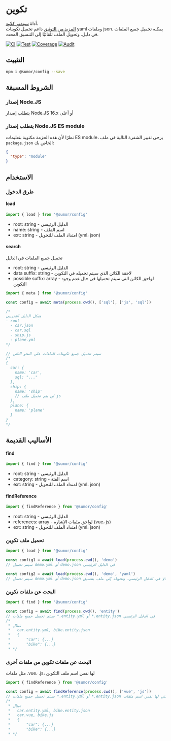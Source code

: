 # تكوين

أداة [سومور كلاود](https://sumor.cloud).  
[المزيد من التوثيق](https://sumor.cloud/config)
داعم تحميل تكوينات yaml وملفات json. يمكنه تحميل جميع الملفات في دليل.
وتحويل الملف تلقائيًا إلى التنسيق المحدد.

[![CI](https://github.com/sumor-cloud/config/actions/workflows/ci.yml/badge.svg)](https://github.com/sumor-cloud/config/actions/workflows/ci.yml)
[![Test](https://github.com/sumor-cloud/config/actions/workflows/ut.yml/badge.svg)](https://github.com/sumor-cloud/config/actions/workflows/ut.yml)
[![Coverage](https://github.com/sumor-cloud/config/actions/workflows/coverage.yml/badge.svg)](https://github.com/sumor-cloud/config/actions/workflows/coverage.yml)
[![Audit](https://github.com/sumor-cloud/config/actions/workflows/audit.yml/badge.svg)](https://github.com/sumor-cloud/config/actions/workflows/audit.yml)

## التثبيت

```bash
npm i @sumor/config --save
```

## الشروط المسبقة

### إصدار Node.JS

يتطلب إصدار Node.JS 16.x أو أعلى

### يتطلب إصدار Node.JS ES module

نظرًا لأن هذه الحزمة مكتوبة بتعليمات ES module،
يرجى تغيير الشفرة التالية في ملف `package.json` الخاص بك:

```json
{
  "type": "module"
}
```

## الاستخدام

### طرق الدخول

#### load

```js
import { load } from '@sumor/config'
```

- root: string - الدليل الرئيسي
- name: string - اسم الملف
- ext: string - امتداد الملف للتحويل (yml، json)

#### search

تحميل جميع الملفات في الدليل

- root: string - الدليل الرئيسي
- data suffix: string - لاحقة الكائن الذي سيتم تحميله في التكوين
- possible suffix: array - لواحق الكائن التي سيتم تحميلها في حال عدم وجود التكوين

```js
import { meta } from '@sumor/config'

const config = await meta(process.cwd(), ['sql'], ['js', 'sql'])

/*
هيكل الدليل التجريبي
- root
  - car.json
  - car.sql
  - ship.js
  - plane.yml
*/

// سيتم تحميل جميع تكوينات الملفات على النحو التالي
/*
{
  car: {
    name: 'car',
    sql: "..."
  },
  ship: {
    name: 'ship'
    // لن يتم تحميل ملف js
  },
  plane: {
    name: 'plane'
  }
}
*/
```

## الأساليب القديمة

#### find

```js
import { find } from '@sumor/config'
```

- root: string - الدليل الرئيسي
- category: string - اسم الفئة
- ext: string - امتداد الملف للتحويل (yml، json)

#### findReference

```js
import { findReference } from '@sumor/config'
```

- root: string - الدليل الرئيسي
- references: array - لواحق ملفات الإشارة (vue، js)
- ext: string - امتداد الملف للتحويل (yml، json)

### تحميل ملف تكوين

```javascript
import { load } from '@sumor/config'

const config1 = await load(process.cwd(), 'demo')
// سيتم تحميل demo.yml أو demo.json في الدليل الرئيسي

const config2 = await load(process.cwd(), 'demo', 'yaml')
// سيتم تحميل demo.yml أو demo.json في الدليل الرئيسي، وتحويله إلى ملف بتنسيق yaml
```

### البحث عن ملفات تكوين

```javascript
import { find } from '@sumor/config'

const config = await find(process.cwd(), 'entity')
// سيتم تحميل جميع ملفات *.entity.yml أو *.entity.json في الدليل الرئيسي
/*
 * مثال:
 *   car.entity.yml, bike.entity.json
 *   {
 *       "car": {...}
 *       "bike": {...}
 * */
```

### البحث عن ملفات تكوين من ملفات أخرى

مثل ملفات .vue، .js، لها نفس اسم ملف التكوين

```javascript
import { findReference } from '@sumor/config'

const config = await findReference(process.cwd(), ['vue', 'js'])
// سيتم تحميل جميع ملفات *.entity.yml أو *.entity.json التي لها نفس اسم ملفات *.vue أو *.js في الدليل الرئيسي
/*
 * مثال:
 *   car.entity.yml, bike.entity.json
 *   car.vue, bike.js
 *   {
 *       "car": {...}
 *       "bike": {...}
 * */
```
